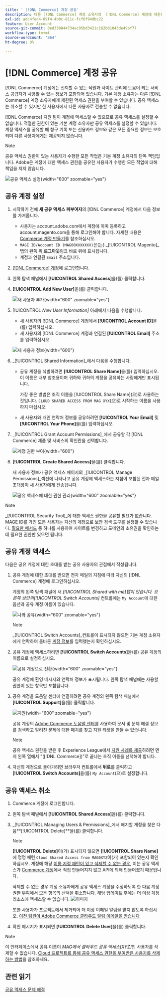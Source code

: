 ```yaml
---
title: ' [!DNL Commerce] 계정 공유'
description: 다른 [!DNL Commerce] 계정 소유자의  [!DNL Commerce] 계정에 제한된 액세스 권한을 부여하는 방법을 알아보세요.
exl-id: adc4fed4-89f4-4b0c-811c-fcf6f94dbc22
feature: User Account
source-git-commit: 0ed338044734ac95bd3421c162b01043de49bf77
workflow-type: tm+mt
source-wordcount: '864'
ht-degree: 0%

---
```


# [!DNL Commerce] 계정 공유

[!DNL Commerce] 계정에는 신뢰할 수 있는 직원과 사이트 관리에 도움이 되는 서비스 공급자가 사용할 수 있는 정보가 포함되어 있습니다. 기본 계정 소유자는 다른 [!DNL Commerce] 계정 소유자에게 제한된 액세스 권한을 부여할 수 있습니다. 공유 액세스는 취소할 수 있지만 한 사용자에서 다른 사용자로 전송할 수 없습니다.

[!DNL Commerce] 지원 팀이 계정에 액세스할 수 없으므로 공유 액세스를 설정할 수 없습니다. 적절한 권한이 있는 기본 계정 소유자만 공유 액세스를 설정할 수 있습니다. 계정 액세스를 공유할 때 청구 기록 또는 신용카드 정보와 같은 모든 중요한 정보는 보호되며 다른 사용자에게는 제공되지 않습니다.

>[!NOTE]
>
>공유 액세스 권한이 있는 사용자가 수행한 모든 작업은 기본 계정 소유자의 단독 책임입니다. Adobe은 계정에 대한 액세스 권한을 공유한 사용자가 수행한 모든 작업에 대해 책임을 지지 않습니다.

![공유 액세스 설정](./assets/shared-access.png){width="600" zoomable="yes"}

## 공유 계정 설정

1. 시작하기 전에 **새 공유 액세스 피부여자**&#x200B;의 [!DNL Commerce] 계정에서 다음 정보를 가져옵니다.

   - 사용자는 account.adobe.com에서 계정에 이미 등록하고 account.magento.com을 통해 로그인해야 합니다. 자세한 내용은 [Commerce 계정 만들기](https://experienceleague.adobe.com/en/docs/commerce-admin/start/commerce-account/commerce-account-create#create-a-commerce-account)를 참조하십시오.
   - `MAGE ID/Account ID (MAG00XXXXXXX)`은(는) _[!UICONTROL Magento]_탭의 왼쪽 위,**로그아웃**링크 바로 위에 표시됩니다.
   - 계정과 연결된 `Email` 주소입니다.

1. [[!DNL Commerce] 계정](commerce-account-create.md)에 로그인합니다.

1. 왼쪽 탐색 패널에서 **[!UICONTROL Shared Access]**&#x200B;을(를) 클릭합니다.

1. **[!UICONTROL Add New User]**&#x200B;을(를) 클릭합니다.

   ![새 사용자 추가](./assets/shared-access-add.png){width="600" zoomable="yes"}

1. [!UICONTROL _New User Information]_ 아래에서 다음을 수행합니다.

   - 새 사용자의 [!DNL Commerce] 계정에서 **[!UICONTROL Account ID]**&#x200B;을(를) 입력하십시오.
   - 새 사용자의 [!DNL Commerce] 계정과 연결된 **[!UICONTROL Email]** 주소를 입력하십시오.

   ![새 사용자 정보](./assets/shared-new-user.png){width="600"}

1. _[!UICONTROL Shared Information]_에서 다음을 수행합니다.

   - 공유 계정을 식별하려면 **[!UICONTROL Share Name]**&#x200B;을(를) 입력하십시오. 이 이름은 내부 참조용이며 귀하와 귀하의 계정을 공유하는 사람에게만 표시됩니다.

     가장 좋은 방법은 조직 이름을 [!UICONTROL Share Name]&#x200B;(으)로 사용하는 것입니다. `CLOUD SHARED ACCESS FROM MAG XYX`(으)로 시작하는 이름을 사용하지 마십시오.
   - 새 사용자와 개인 연락처 정보를 공유하려면 **[!UICONTROL Your Email]** 및 **[!UICONTROL Your Phone]**&#x200B;을(를) 입력하십시오.

1. _[!UICONTROL Grant Account Permissions]_에서 공유할 각 [!DNL Commerce] 제품 및 서비스의 확인란을 선택합니다.

   ![계정 권한 부여](./assets/shared-permissions.png){width="600"}

1. **[!UICONTROL Create Shared Access]**&#x200B;을(를) 클릭합니다.

   새 사용자 정보가 공유 액세스 페이지의 _[!UICONTROL Manage Permissions]_섹션에 나타나고 공유 계정에 액세스하는 지침이 포함된 전자 메일 초대장이 새 사용자에게 전송됩니다.

   ![공유 액세스에 대한 권한 관리](./assets/shared-manage-permissions.png){width="600" zoomable="yes"}

>[!NOTE]
>
>_[!UICONTROL Security Tool]_에 대한 액세스 권한을 공유할 필요가 없습니다. MAGE ID를 가진 모든 사용자는 자신의 계정으로 보안 검색 도구를 설정할 수 있습니다. [필요한 메서드](https://experienceleague.adobe.com/en/docs/commerce-admin/systems/security/security-scan) 중 하나를 사용하여 사이트를 변경하고 도메인의 소유권을 확인하는 데 필요한 권한만 있으면 됩니다.

## 공유 계정 액세스

다음은 공유 계정에 대한 초대를 받는 공유 사용자의 관점에서 작성됩니다.

1. 공유 계정에 대한 초대를 받으면 전자 메일의 지침에 따라 자신의 [!DNL Commerce] 계정에 로그인하십시오.

   계정의 왼쪽 탐색 패널에 새 _[!UICONTROL Shared with me]_탭이 있습니다. 오른쪽 상단의_[!UICONTROL Switch Accounts]_ 컨트롤에는 `My Account`에 대한 옵션과 공유 계정 이름이 있습니다.

   ![나와 공유](./assets/shared-with-me.png){width="600" zoomable="yes"}

   >[!NOTE]
   >
   >   _[!UICONTROL Switch Accounts]_컨트롤이 표시되지 않으면 기본 계정 소유자에게 연락하여 올바른 [계정 정보](#set-up-a-shared-account)를 입력했는지 확인하십시오.


1. 공유 계정에 액세스하려면 **[!UICONTROL Switch Accounts]**&#x200B;을(를) 공유 계정의 이름으로 설정하십시오.

   ![공유 계정으로 전환](./assets/shared-switch.png){width="600" zoomable="yes"}

   공유 계정에 환영 메시지와 연락처 정보가 표시됩니다. 왼쪽 탐색 패널에는 사용할 권한이 있는 항목만 포함됩니다.

1. 공유 계정을 도움말 센터에 연결하려면 공유 계정의 왼쪽 탐색 패널에서 **[!UICONTROL Support]**&#x200B;을(를) 클릭합니다.

   ![지원](./assets/shared-support.png){width="600" zoomable="yes"}

   공유 계정의 [Adobe Commerce 도움말 센터](https://experienceleague.adobe.com/en/docs/commerce-knowledge-base/kb/overview)를 사용하여 문서 및 문제 해결 정보를 검색하고 알려진 문제에 대한 패치를 찾고 지원 티켓을 만들 수 있습니다.

   >[!NOTE]
   >
   >공유 액세스 권한을 받은 후 Experience League에서 [지원 사례를 제출](https://experienceleague.adobe.com/en/docs/commerce-knowledge-base/kb/help-center-guide/magento-help-center-user-guide#support-case)하려면 먼저 왼쪽 열에서 &quot;([!DNL Commerce])&quot;로 끝나는 조직 이름을 선택해야 합니다.

1. 자신의 계정으로 돌아가려면 브라우저 컨트롤에서 **뒤로**&#x200B;를 클릭하고 **[!UICONTROL Switch Accounts]**&#x200B;을(를) `My Account`(으)로 설정합니다.

## 공유 액세스 취소

1. Commerce 계정에 로그인합니다.

1. 왼쪽 탐색 패널에서 **[!UICONTROL Shared Access]**&#x200B;을(를) 클릭합니다.

1. _[!UICONTROL Managing Users & Permissions]_에서 해지할 계정을 찾은 다음&#x200B;**[!UICONTROL Delete]**을(를) 클릭합니다.

   >[!NOTE]
   >
   > **[!UICONTROL Delete]**&#x200B;이(가) 표시되지 않으면 **[!UICONTROL Share Name]**&#x200B;에 명명 패턴 `Cloud Shared Access from MAG0XYZ`이(가) 포함되어 있는지 확인하십시오. 계정에 해당 [이름 지정 패턴이 있고 삭제할 수 없는 경우](https://experienceleague.adobe.com/en/docs/commerce-knowledge-base/kb/help-center-guide/magento-help-center-user-guide#remove-cloud-shared-access-users), 이는 공유 액세스가 [Commerce 계정](https://account.magento.com/)에서 직접 만들어지지 않고 API에 의해 만들어졌기 때문입니다.
   > 
   > 삭제할 수 없는 경우 계정 소유자에게 공유 액세스 계정을 수정하도록 한 다음 계정 권한 부여에서 모든 항목의 선택을 취소합니다. 해당 업데이트 후에는 더 이상 계정 리소스에 액세스할 수 없습니다.
   > ![이미지](https://git.corp.adobe.com/AdobeDocs/commerce-admin.en/assets/38345/55f383e5-89c7-4832-bada-f765b522f4b5)
   >
   > 또한 사용자가 프로젝트에서 제거되어 더 이상 이메일 알림을 받지 않도록 하십시오. [이전 팀원이 Adobe Commerce 클라우드 알림 이메일을 받습니다](https://experienceleague.adobe.com/en/docs/commerce-knowledge-base/kb/troubleshooting/miscellaneous/former-teammembers-receive-cloud-notification-emails)


1. 확인 메시지가 표시되면 **[!UICONTROL Delete User]**&#x200B;을(를) 클릭합니다.

>[!NOTE]
>
>이 인터페이스에서 공유 이름이 _MAG에서 클라우드 공유 액세스[XYZ]_&#x200B;인 사용자를 삭제할 수 없습니다. [Cloud 프로젝트를 통해 공유 액세스 권한을 부여받은 사용자를 삭제하는 방법](https://experienceleague.adobe.com/en/docs/commerce-knowledge-base/kb/help-center-guide/magento-help-center-user-guide#remove-cloud-shared-access-users)을 참조하세요.

## 관련 읽기

[공유 액세스 문제 해결](https://experienceleague.adobe.com/en/docs/commerce-knowledge-base/kb/troubleshooting/miscellaneous/shared-access-troubleshooting)

